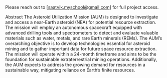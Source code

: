 Please reach out to [saatvik.myschool@gmail.com] for full project access.

Abstract
The Asteroid Utilization Mission (AUM) is designed to investigate and access a near-Earth asteroid (NEA) for potential resource extraction. The mission will employ an autonomous spacecraft equipped with advanced drilling tools and spectrometers to detect and evaluate valuable materials such as water, metals, and rare Earth minerals (REMs). The AUM’s overarching objective is to develop technologies essential for asteroid mining and to gather important data for future space resource extraction. The mission will operate within a 24-month timeframe and aims to be the foundation for sustainable extraterrestrial mining operations. Additionally, the AUM expects to address the growing demand for resources in a sustainable way, mitigating reliance on Earth’s finite resources.
